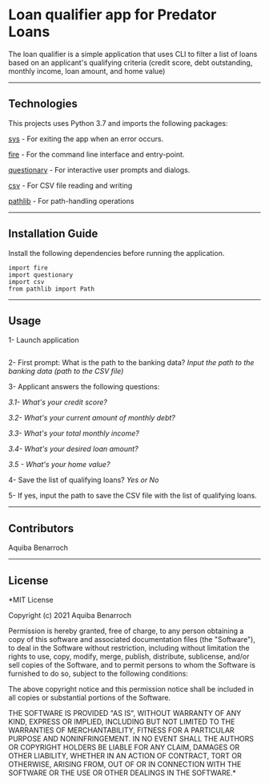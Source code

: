 # Loan qualifier app for Predator Loans

The loan qualifier is a simple application that uses CLI to filter a list of loans based on an applicant's qualifying criteria (credit score, debt outstanding, monthly income, loan amount, and home value)

---

## Technologies

This projects uses Python 3.7 and imports the following packages:

[sys](https://docs.python.org/3/library/sys.html) - For exiting the app when an error occurs.

[fire](https://github.com/google/python-fire) - For the command line interface and entry-point.

[questionary](https://pypi.org/project/questionary/) - For interactive user prompts and dialogs.

[csv](https://docs.python.org/3/library/csv.html) - For CSV file reading and writing

[pathlib](https://docs.python.org/3/library/pathlib.html) - For path-handling operations


---

## Installation Guide

Install the following dependencies before running the application.

```import sys
import fire
import questionary
import csv
from pathlib import Path
```


---

## Usage

1- Launch application

```python app.py
```

2- First prompt: What is the path to the banking data?
*Input the path to the banking data (path to the CSV file)*

3- Applicant answers the following questions:

*3.1- What's your credit score?*

*3.2- What's your current amount of monthly debt?*

*3.3- What's your total monthly income?*

*3.4- What's your desired loan amount?*

*3.5 - What's your home value?*

4- Save the list of qualifying loans?
*Yes or No*

5- If yes, input the path to save the CSV file with the list of qualifying loans.


---

## Contributors

Aquiba Benarroch

---

## License

*MIT License

Copyright (c) 2021 Aquiba Benarroch

Permission is hereby granted, free of charge, to any person obtaining a copy
of this software and associated documentation files (the "Software"), to deal
in the Software without restriction, including without limitation the rights
to use, copy, modify, merge, publish, distribute, sublicense, and/or sell
copies of the Software, and to permit persons to whom the Software is
furnished to do so, subject to the following conditions:

The above copyright notice and this permission notice shall be included in all
copies or substantial portions of the Software.

THE SOFTWARE IS PROVIDED "AS IS", WITHOUT WARRANTY OF ANY KIND, EXPRESS OR
IMPLIED, INCLUDING BUT NOT LIMITED TO THE WARRANTIES OF MERCHANTABILITY,
FITNESS FOR A PARTICULAR PURPOSE AND NONINFRINGEMENT. IN NO EVENT SHALL THE
AUTHORS OR COPYRIGHT HOLDERS BE LIABLE FOR ANY CLAIM, DAMAGES OR OTHER
LIABILITY, WHETHER IN AN ACTION OF CONTRACT, TORT OR OTHERWISE, ARISING FROM,
OUT OF OR IN CONNECTION WITH THE SOFTWARE OR THE USE OR OTHER DEALINGS IN THE
SOFTWARE.*
